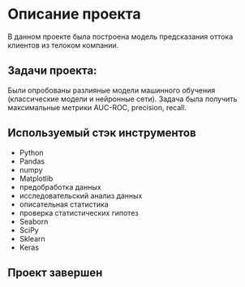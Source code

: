 # Описание проекта
В данном проекте была построена модель предсказания оттока клиентов из телоком компании.
## Задачи проекта: 
Были опробованы разлияные модели машинного обучения (классические модели и нейронные сети). Задача была получить максимальные метрики AUC-ROC, precision, recall.
## Используемый стэк инструментов
- Python
- Pandas
- numpy
- Matplotlib
- предобработка данных
- исследовательский анализ данных
- описательная статистика
- проверка статистических гипотез
- Seaborn
- SciPy
- Sklearn
- Keras
## Проект завершен
